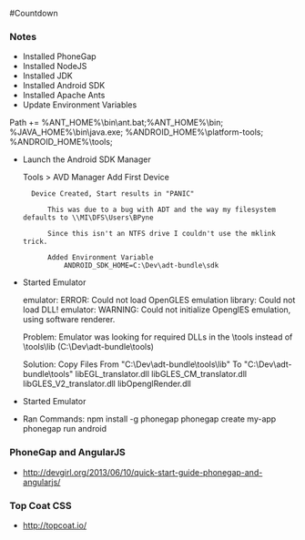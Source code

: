 #Countdown

### Notes

* Installed PhoneGap
* Installed NodeJS
* Installed JDK
* Installed Android SDK
* Installed Apache Ants
* Update Environment Variables
	
Path += %ANT_HOME%\bin\ant.bat;%ANT_HOME%\bin;
			%JAVA_HOME%\bin\java.exe;
			%ANDROID_HOME%\platform-tools;
			%ANDROID_HOME%\tools;

* Launch the Android SDK Manager

	Tools > AVD Manager
	Add First Device
	
		Device Created, Start results in "PANIC"
			
			This was due to a bug with ADT and the way my filesystem defaults to \\MI\DFS\Users\BPyne

			Since this isn't an NTFS drive I couldn't use the mklink trick.

			Added Environment Variable
				ANDROID_SDK_HOME=C:\Dev\adt-bundle\sdk

* Started Emulator

	emulator: ERROR: Could not load OpenGLES emulation library: Could not load DLL!
	emulator: WARNING: Could not initialize OpenglES emulation, using software renderer.

	Problem: Emulator was looking for required DLLs in the \tools instead of \tools\lib (C:\Dev\adt-bundle\tools)

	Solution: Copy Files 
		From "C:\Dev\adt-bundle\tools\lib" 
		To "C:\Dev\adt-bundle\tools"
			libEGL_translator.dll
			libGLES_CM_translator.dll
			libGLES_V2_translator.dll
			libOpenglRender.dll

* Started Emulator

* Ran Commands:
	npm install -g phonegap
	phonegap create my-app
	phonegap run android


### PhoneGap and AngularJS
* http://devgirl.org/2013/06/10/quick-start-guide-phonegap-and-angularjs/

### Top Coat CSS
* http://topcoat.io/
